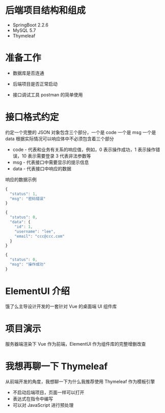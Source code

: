 # 后端项目结构和组成

* SpringBoot 2.2.6
* MySQL 5.7
* Thymeleaf



# 准备工作

* 数据库是否连通
* 后端项目是否正常启动

* 接口调试工具 postman 的简单使用



# 接口格式约定

约定一个完整的 JSON 对象包含三个部分，一个是 code 一个是 msg 一个是 data 根据实际情况可以响应体中不必须包含着三个部分

* code - 代表和业务有关系的响应值，例如，0 表示操作成功，1 表示操作错误，10 表示需要登录 3 代表非法参数等
* msg - 代表接口中需要显示的提示信息
* data - 代表接口中响应的数据

响应的数据示例

```javascript
{
  "status": 1,
  "msg": "密码错误"
}

{
  "status": 0,
  "data": {
    "id": 1,
    "username": "lee",
    "email": "ccc@ccc.com"
  }
}

{
  "status": 0,
  "msg": "操作成功"
}
```



# ElementUI 介绍

饿了么主导设计开发的一套针对 Vue 的桌面端 UI 组件库



# 项目演示

服务器端渲染下 Vue 作为前端，ElementUI 作为组件库的完整增删改查



# 我想再聊一下 Thymeleaf

从前端开发的角度，我想聊一下为什么我推荐使用 Thymeleaf 作为模板引擎

* 不启动后端项目，页面一样可以打开
* 表达式在指令中编写
* 可以对 JavaScript 进行预处理